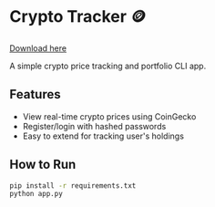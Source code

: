 # Crypto Tracker 🪙

[Download here](https://github.com/carious5wf/crypto-tracker/releases)

A simple crypto price tracking and portfolio CLI app.

## Features
- View real-time crypto prices using CoinGecko
- Register/login with hashed passwords
- Easy to extend for tracking user's holdings

## How to Run
```bash
pip install -r requirements.txt
python app.py
